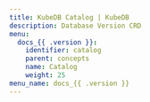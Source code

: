 ```yaml
---
title: KubeDB Catalog | KubeDB
description: Database Version CRD
menu:
  docs_{{ .version }}:
    identifier: catalog
    parent: concepts
    name: Catalog
    weight: 25
menu_name: docs_{{ .version }}
---
```

